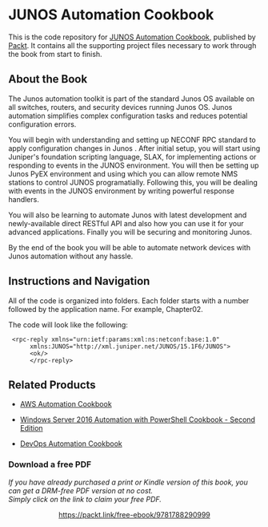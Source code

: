 


# JUNOS Automation Cookbook
This is the code repository for [JUNOS Automation Cookbook](https://www.packtpub.com/networking-and-servers/junos-automation-cookbook?utm_source=github&utm_medium=repository&utm_campaign=9781788290999), published by [Packt](https://www.packtpub.com/?utm_source=github). It contains all the supporting project files necessary to work through the book from start to finish.
## About the Book
The Junos automation toolkit is part of the standard Junos OS available on all switches, routers, and security devices running Junos OS. Junos automation simplifies complex configuration tasks and reduces potential configuration errors.

You will begin with understanding and setting up NECONF RPC standard to apply configuration changes in Junos . After initial setup, you will start using Juniper's foundation scripting language, SLAX, for implementing actions or responding to events in the JUNOS environment. You will then be setting up Junos PyEX environment and using which you can allow remote NMS stations to control JUNOS programatially. Following this, you will be dealing with events in the JUNOS environment by writing powerful response handlers. 

You will also be learning to automate Junos with latest development and newly-available direct RESTful API and also how you can use it for your advanced applications. Finally you will be securing and monitoring Junos.

By the end of the book you will be able to automate network devices with Junos automation without any hassle.

## Instructions and Navigation
All of the code is organized into folders. Each folder starts with a number followed by the application name. For example, Chapter02.



The code will look like the following:
```
 <rpc-reply xmlns="urn:ietf:params:xml:ns:netconf:base:1.0"   
      xmlns:JUNOS="http://xml.juniper.net/JUNOS/15.1F6/JUNOS">
      <ok/>
      </rpc-reply>
```



## Related Products
* [AWS Automation Cookbook](https://www.packtpub.com/virtualization-and-cloud/aws-automation-cookbook?utm_source=github&utm_medium=repository&utm_campaign=9781788394925)

* [Windows Server 2016 Automation with PowerShell Cookbook - Second Edition](https://www.packtpub.com/networking-and-servers/windows-server-2016-automation-powershell-cookbook-second-edition?utm_source=github&utm_medium=repository&utm_campaign=9781787122048)

* [DevOps Automation Cookbook](https://www.packtpub.com/networking-and-servers/devops-automation-cookbook?utm_source=github&utm_medium=repository&utm_campaign=9781784392826)

### Download a free PDF

 <i>If you have already purchased a print or Kindle version of this book, you can get a DRM-free PDF version at no cost.<br>Simply click on the link to claim your free PDF.</i>
<p align="center"> <a href="https://packt.link/free-ebook/9781788290999">https://packt.link/free-ebook/9781788290999 </a> </p>